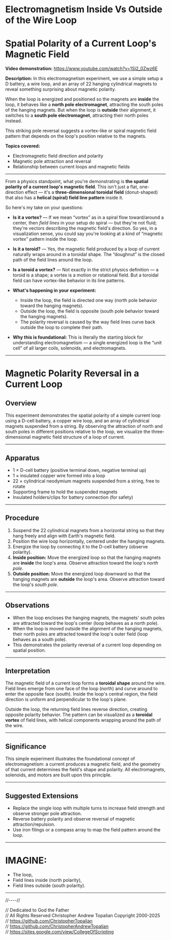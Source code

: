 # Electromagnetism Inside Vs Outside of the Wire Loop

# Spatial Polarity of a Current Loop's Magnetic Field

**Video demonstration:** https://www.youtube.com/watch?v=1Si2_0Zwz6E

**Description:**
In this electromagnetism experiment, we use a simple setup a D battery, a wire loop, and an array of 22 hanging cylindrical magnets to reveal something surprising about magnetic polarity.

When the loop is energized and positioned so the magnets are **inside** the loop, it behaves like a **north pole electromagnet**, attracting the south poles of the hanging magnets. But when the loop is **outside** their alignment, it switches to a **south pole electromagnet**, attracting their north poles instead.

This striking pole reversal suggests a vortex-like or spiral magnetic field pattern that depends on the loop's position relative to the magnets.  

**Topics covered:**

* Electromagnetic field direction and polarity
* Magnetic pole attraction and reversal
* Relationship between current loops and magnetic fields

---

From a physics standpoint, what you're demonstrating is **the spatial polarity of a current loop's magnetic field**. This isn't just a flat, one-direction effect — it's a **three-dimensional toroidal field** (donut-shaped) that also has a **helical (spiral) field line pattern** inside it.

So here's my take on your questions:

* **Is it a vortex?** — If we mean “vortex” as in a spiral flow toward/around a center, then *field lines* in your setup do spiral — but they're not fluid; they're vectors describing the magnetic field's direction. So yes, in a visualization sense, you could say you're looking at a kind of “magnetic vortex” pattern inside the loop.
* **Is it a toroid?** — Yes, the magnetic field produced by a loop of current naturally wraps around in a toroidal shape. The “doughnut” is the closed path of the field lines around the loop.
* **Is a toroid a vortex?** — Not exactly in the strict physics definition — a toroid is a shape; a vortex is a motion or rotational field. But a toroidal field can have vortex-like behavior in its line patterns.  

* **What's happening in your experiment:**

  * Inside the loop, the field is directed one way (north pole behavior toward the hanging magnets).
  * Outside the loop, the field is opposite (south pole behavior toward the hanging magnets).
  * The polarity reversal is caused by the way field lines curve back outside the loop to complete their path.
* **Why this is foundational:** This is literally the starting block for understanding electromagnetism — a single energized loop is the “unit cell” of all larger coils, solenoids, and electromagnets.

---

# Magnetic Polarity Reversal in a Current Loop

## Overview
This experiment demonstrates the spatial polarity of a simple current loop using a D-cell battery, a copper wire loop, and an array of cylindrical magnets suspended from a string. By observing the attraction of north and south poles in different positions relative to the loop, we visualize the three-dimensional magnetic field structure of a loop of current.

---

## Apparatus
- 1 × D-cell battery (positive terminal down, negative terminal up)
- 1 × insulated copper wire formed into a loop
- 22 × cylindrical neodymium magnets suspended from a string, free to rotate
- Supporting frame to hold the suspended magnets
- Insulated holders/clips for battery connection (for safety)

---

## Procedure
1. Suspend the 22 cylindrical magnets from a horizontal string so that they hang freely and align with Earth's magnetic field.
2. Position the wire loop horizontally, centered under the hanging magnets.
3. Energize the loop by connecting it to the D-cell battery (observe polarity).
4. **Inside position:** Move the energized loop so that the hanging magnets are **inside** the loop's area. Observe attraction toward the loop's *north pole*.
5. **Outside position:** Move the energized loop downward so that the hanging magnets are **outside** the loop's area. Observe attraction toward the loop's *south pole*.

---

## Observations
- When the loop encloses the hanging magnets, the magnets' south poles are attracted toward the loop's center (loop behaves as a north pole).
- When the loop is moved outside the alignment of the hanging magnets, their north poles are attracted toward the loop's outer field (loop behaves as a south pole).
- This demonstrates the polarity reversal of a current loop depending on spatial position.

---

## Interpretation
The magnetic field of a current loop forms a **toroidal shape** around the wire. Field lines emerge from one face of the loop (north) and curve around to enter the opposite face (south). Inside the loop's central region, the field direction is uniform and perpendicular to the loop's plane.

Outside the loop, the returning field lines reverse direction, creating opposite polarity behavior. The pattern can be visualized as a **toroidal vortex** of field lines, with helical components wrapping around the path of the wire.

---

## Significance
This simple experiment illustrates the foundational concept of electromagnetism: a current produces a magnetic field, and the geometry of that current determines the field's shape and polarity. All electromagnets, solenoids, and motors are built upon this principle.

---

## Suggested Extensions
- Replace the single loop with multiple turns to increase field strength and observe stronger pole attraction.
- Reverse battery polarity and observe reversal of magnetic attraction/repulsion.
- Use iron filings or a compass array to map the field pattern around the loop.

---

# IMAGINE:  
* The loop,
* Field lines inside (north polarity),
* Field lines outside (south polarity).

---

//----//

// Dedicated to God the Father  
// All Rights Reserved Christopher Andrew Topalian Copyright 2000-2025  
// https://github.com/ChristopherTopalian  
// https://github.com/ChristopherAndrewTopalian  
// https://sites.google.com/view/CollegeOfScripting  

